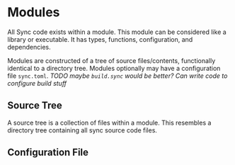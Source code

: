 # Modules

All Sync code exists within a module. This module can be considered like a library or executable. It has types, functions, configuration, and dependencies.

Modules are constructed of a tree of source files/contents, functionally identical to a directory tree. Modules optionally may have a configuration file `sync.toml`. *TODO maybe `build.sync` would be better? Can write code to configure build stuff*

## Source Tree

A source tree is a collection of files within a module. This resembles a directory tree containing all sync source code files.

## Configuration File
